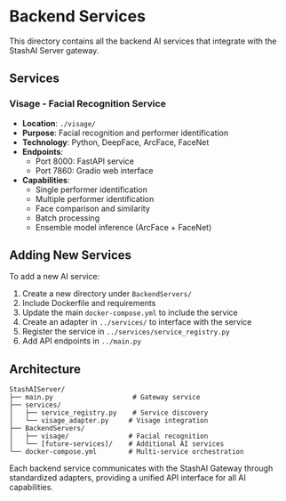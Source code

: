 # Backend Services

This directory contains all the backend AI services that integrate with the StashAI Server gateway.

## Services

### Visage - Facial Recognition Service
- **Location**: `./visage/`
- **Purpose**: Facial recognition and performer identification
- **Technology**: Python, DeepFace, ArcFace, FaceNet
- **Endpoints**: 
  - Port 8000: FastAPI service
  - Port 7860: Gradio web interface
- **Capabilities**:
  - Single performer identification
  - Multiple performer identification  
  - Face comparison and similarity
  - Batch processing
  - Ensemble model inference (ArcFace + FaceNet)

## Adding New Services

To add a new AI service:

1. Create a new directory under `BackendServers/`
2. Include Dockerfile and requirements
3. Update the main `docker-compose.yml` to include the service
4. Create an adapter in `../services/` to interface with the service
5. Register the service in `../services/service_registry.py`
6. Add API endpoints in `../main.py`

## Architecture

```
StashAIServer/
├── main.py                    # Gateway service
├── services/
│   ├── service_registry.py    # Service discovery
│   └── visage_adapter.py     # Visage integration
├── BackendServers/
│   ├── visage/               # Facial recognition
│   └── [future-services]/    # Additional AI services
└── docker-compose.yml        # Multi-service orchestration
```

Each backend service communicates with the StashAI Gateway through standardized adapters, providing a unified API interface for all AI capabilities.
